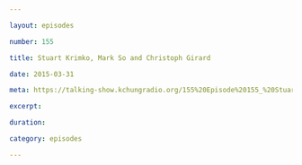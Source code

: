 ```yaml
---

layout: episodes

number: 155

title: Stuart Krimko, Mark So and Christoph Girard

date: 2015-03-31

meta: https://talking-show.kchungradio.org/155%20Episode%20155_%20Stuart%20Krimko%20Mark%20So%20Christoph%20Girard.mp3

excerpt:

duration:

category: episodes

---
```

